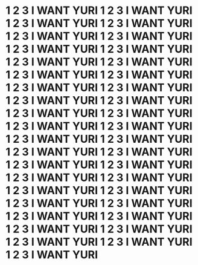 # 1  2  3  I  WANT  YURI 1  2  3  I  WANT  YURI 1  2  3  I  WANT  YURI 1  2  3  I  WANT  YURI 1  2  3  I  WANT  YURI 1  2  3  I  WANT  YURI 1  2  3  I  WANT  YURI 1  2  3  I  WANT  YURI 1  2  3  I  WANT  YURI 1  2  3  I  WANT  YURI 1  2  3  I  WANT  YURI 1  2  3  I  WANT  YURI 1  2  3  I  WANT  YURI 1  2  3  I  WANT  YURI 1  2  3  I  WANT  YURI 1  2  3  I  WANT  YURI 1  2  3  I  WANT  YURI 1  2  3  I  WANT  YURI 1  2  3  I  WANT  YURI 1  2  3  I  WANT  YURI 1  2  3  I  WANT  YURI 1  2  3  I  WANT  YURI 1  2  3  I  WANT  YURI 1  2  3  I  WANT  YURI 1  2  3  I  WANT  YURI 1  2  3  I  WANT  YURI 1  2  3  I  WANT  YURI 1  2  3  I  WANT  YURI 1  2  3  I  WANT  YURI 1  2  3  I  WANT  YURI 1  2  3  I  WANT  YURI 1  2  3  I  WANT  YURI 1  2  3  I  WANT  YURI 1  2  3  I  WANT  YURI 1  2  3  I  WANT  YURI 1  2  3  I  WANT  YURI 1  2  3  I  WANT  YURI 1  2  3  I  WANT  YURI 1  2  3  I  WANT  YURI

ㅤㅤㅤ
ㅤ ㅤ ㅤㅤ ㅤ 


<!--
**TillsBodyPillow/TillsBodyPillow** is a ✨ _special_ ✨ repository because its `README.md` (this file) appears on your GitHub profile.

Here are some ideas to get you started:

- 🔭 I’m currently working on ...
- 🌱 I’m currently learning ...
- 👯 I’m looking to collaborate on ...
- 🤔 I’m looking for help with ...
- 💬 Ask me about ...
- 📫 How to reach me: ...
- 😄 Pronouns: ...
- ⚡ Fun fact: ...
-->


<!--
**Bendahe/Bendahe** is a ✨ _special_ ✨ repository because its `README.md` (this file) appears on your GitHub profile.

Here are some ideas to get you started:

- 🔭 I’m currently working on ...
- 🌱 I’m currently learning ...
- 👯 I’m looking to collaborate on ...
- 🤔 I’m looking for help with ...
- 💬 Ask me about ...
- 📫 How to reach me: ...
- 😄 Pronouns: ...
- ⚡ Fun fact: ...
-->


<!--
**O82O/O82O** is a ✨ _special_ ✨ repository because its `README.md` (this file) appears on your GitHub profile.

Here are some ideas to get you started:

- 🔭 I’m currently working on ...
- 🌱 I’m currently learning ...
- 👯 I’m looking to collaborate on ...
- 🤔 I’m looking for help with ...
- 💬 Ask me about ...
- 📫 How to reach me: ...
- 😄 Pronouns: ...
- ⚡ Fun fact: ...
-->
